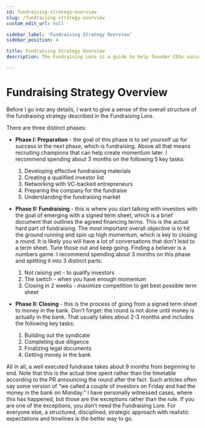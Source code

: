 ```yaml
---
id: fundraising-strategy-overview
slug: /fundraising-strategy-overview
custom_edit_url: null

sidebar_label: 'Fundraising Strategy Overview'
sidebar_position: 4

title: Fundraising Strategy Overview
description: The Fundraising Lore is a guide to help founder CEOs successfully raise early-stage VC financing from Silicon Valley investors.

---
```


# Fundraising Strategy Overview

Before I go into any details, I want to give a sense of the overall structure of the fundraising strategy described in the Fundraising Lore.

There are three distinct phases:

* **Phase I: Preparation** - the goal of this phase is to set yourself up for success in the next phase, which is fundraising. Above all that means recruiting champions that can help create momentum later. I recommend spending about 3 months on the following 5 key tasks:
    1. Developing effective fundraising materials 
    2. Creating a qualified investor list 
    3. Networking with VC-backed entrepreneurs 
    4. Preparing the company for the fundraise 
    5. Understanding the fundraising market

* **Phase II: Fundraising** - this is where you start talking with investors with the goal of emerging with a signed term sheet, which is a brief document that outlines the agreed financing terms. This is the actual hard part of fundraising. The most important overall objective is to hit the ground running and spin up high momentum, which is key to closing a round. It is likely you will have a lot of conversations that don’t lead to a term sheet. Tune those out and keep going. Finding a believer is a numbers game. I recommend spending about 3 months on this phase and splitting it into 3 distinct parts:
    1. Not raising yet - to qualify investors
    2. The switch - when you have enough momentum
    3. Closing in 2 weeks - maximize competition to get best possible term sheet

* **Phase II: Closing** - this is the process of going from a signed term sheet to money in the bank. Don’t forget: the round is not done until money is actually in the bank. That usually takes about 2-3 months and includes the following key tasks:
    1. Building out the syndicate 
    2. Completing due diligence 
    3. Finalizing legal documents 
    4. Getting money in the bank

All in all, a well executed fundraise takes about 9 months from beginning to end. Note that this is the actual time spent rather than the timetable according to the PR announcing the round after the fact. Such articles often say some version of “we called a couple of investors on Friday and had the money in the bank on Monday.” I have personally witnessed cases, where this has happened, but those are the exceptions rather than the rule. If you are one of the exceptions, you don’t need the Fundraising Lore. For everyone else, a structured, disciplined, strategic approach with realistic expectations and timelines is the better way to go.
